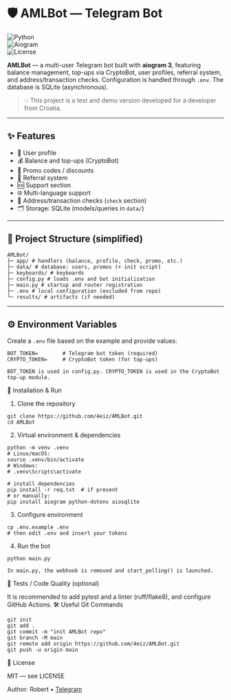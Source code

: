 # 🛡️ AMLBot — Telegram Bot

![Python](https://img.shields.io/badge/Python-3.10%2B-blue)  
![Aiogram](https://img.shields.io/badge/aiogram-3.x-ff69b4)  
![License](https://img.shields.io/badge/license-MIT-green)  

**AMLBot** — a multi-user Telegram bot built with **aiogram 3**, featuring balance management, top-ups via CryptoBot, user profiles, referral system, and address/transaction checks. Configuration is handled through `.env`. The database is SQLite (asynchronous).  

> 💡 This project is a test and demo version developed for a developer from Croatia.  

---

## ✨ Features
- 👤 User profile  
- 💰 Balance and top-ups (CryptoBot)  
- 🧩 Promo codes / discounts  
- 🧷 Referral system  
- 🆘 Support section  
- 🌐 Multi-language support  
- 🔎 Address/transaction checks (`check` section)  
- 🗂️ Storage: SQLite (models/queries in `data/`)  

---

## 📂 Project Structure (simplified)
```
AMLBot/
├─ app/ # handlers (balance, profile, check, promo, etc.)
├─ data/ # database: users, promos (+ init script)
├─ keyboards/ # keyboards
├─ config.py # loads .env and bot initialization
├─ main.py # startup and router registration
├─ .env # local configuration (excluded from repo)
└─ results/ # artifacts (if needed)
```

---

## ⚙️ Environment Variables
Create a `.env` file based on the example and provide values:
```dotenv
BOT_TOKEN=        # Telegram bot token (required)
CRYPTO_TOKEN=     # CryptoBot token (for top-ups)
```
    BOT_TOKEN is used in config.py. CRYPTO_TOKEN is used in the CryptoBot top-up module.

🚀 Installation & Run
1) Clone the repository
```
git clone https://github.com/4eiz/AMLBot.git
cd AMLBot
```
2) Virtual environment & dependencies
```
python -m venv .venv
# Linux/macOS:
source .venv/bin/activate
# Windows:
# .venv\Scripts\activate

# install dependencies
pip install -r req.txt  # if present
# or manually:
pip install aiogram python-dotenv aiosqlite
```
3) Configure environment
```
cp .env.example .env
# then edit .env and insert your tokens
```
4) Run the bot
```
python main.py
```
    In main.py, the webhook is removed and start_polling() is launched.

🧪 Tests / Code Quality (optional)

It is recommended to add pytest and a linter (ruff/flake8), and configure GitHub Actions.
🛠 Useful Git Commands
```
git init
git add .
git commit -m "init AMLBot repo"
git branch -M main
git remote add origin https://github.com/4eiz/AMLBot.git
git push -u origin main
```
📜 License

MIT — see LICENSE

Author: Robert • [Telegram](https://t.me/che1zi)
